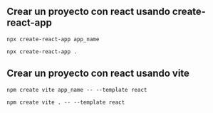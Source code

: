 ## Crear un proyecto con react usando create-react-app

```shell
npx create-react-app app_name
```

```shell
npx create-react-app .
```


## Crear un proyecto con react usando vite

```shell
npm create vite app_name -- --template react
```

```shell
npm create vite . -- --template react
```